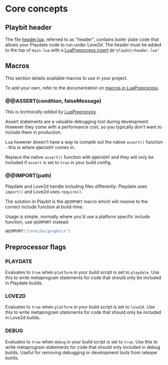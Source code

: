 # Core concepts

## Playbit header
The file [header.lua](/header.lua), referred to as "header", contains boiler plate code that allows your Playdate code to run under Love2d. The header must be added to the top of `main.lua` with a [LuaPreprocess insert]() `@@"playbit/header.lua"`

## Macros

This section details available macros to use in your project.

To add your own, refer to the documentation on [macros in LuaPreprocess](http://luapreprocess.refreezed.com/docs/extra-functionality/#insert-func).

### @@ASSERT(condition, falseMessage)
_This is technically added by [LuaPreprocess](http://luapreprocess.refreezed.com/docs/api/#assert)._

Assert statements are a valuable debugging tool during development. However they come with a performance cost, so you typically don't want to include them in production. 

Lua however doesn't have a way to compile out the native `assert()` function - this is where `@@ASSERT` comes in.

Replace the native `assert()` function with `@@ASSERT` and they will only be included if `assert` is set to `true` in your build config.

### @@IMPORT(path)
Playdate and Love2d handle including files differently: Playdate uses `import()` and Love2d uses `require()`.

The solution in Playbit is the `@@IMPORT` macro which will resolve to the correct include function at build-time. 

Usage is simple, normally where you'd use a platform specific include function, use `@@IMPORT` instead:
```lua
@@IMPORT("CoreLibs/graphics")
```

## Preprocessor flags

### PLAYDATE

Evaluates to `true` when `platform` in your build script is set to `playdate`. Use this to write metaprogram statements for code that should only be included in Playdate builds.

### LOVE2D

Evaluates to `true` when `platform` in your build script is set to `love2d`. Use this to write metaprogram statements for code that should only be included in Love2d builds.

### DEBUG

Evaluates to `true` when `debug` in your build script is set to `true`. Use this to write metaprogram statements for code that should only included in debug builds. Useful for removing debugging or development tools from release builds.

<!-- TODO: meta programming? -->


